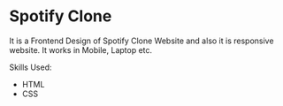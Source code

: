 # Spotify Clone

It is a Frontend Design of Spotify Clone Website and also it is responsive website.
It works in Mobile, Laptop etc.

Skills Used:
<ul>
<li>HTML</li>
<li>CSS</li>
</ul>